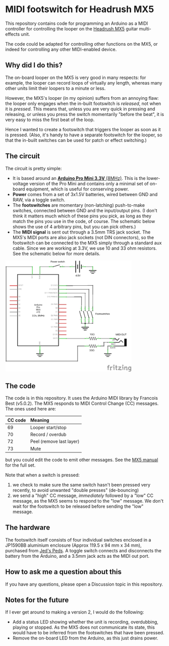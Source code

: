 # MIDI footswitch for Headrush MX5

This repository contains code for programming an Arduino as a MIDI controller for controlling the looper on the [Headrush MX5](https://www.headrushfx.com/products/mx5) guitar multi-effects unit. 

The code could be adapted for controlling other functions on the MX5, or indeed for controlling any other MIDI-enabled device.

## Why did I do this?

The on-board looper on the MX5 is very good in many respects: for example, the looper can record loops of virtually any length, whereas many other units limit their loopers to a minute or less.

However, the MX5's looper (in my opinion) suffers from an annoying flaw: the looper only engages when the in-built footswitch is *released*, not when it is *pressed*. This means that, unless you are very quick in pressing and releasing, or unless you press the switch momentarily "before the beat", it is very easy to miss the first beat of the loop.

Hence I wanted to create a footswitch that triggers the looper as soon as it is pressed. (Also, it's handy to have a separate footswitch for the looper, so that the in-built switches can be used for patch or effect switching.)

## The circuit

The circuit is pretty simple:
 * It is based around an [**Arduino Pro Mini 3.3V** (8MHz)](https://www.arduino.cc/en/pmwiki.php?n=Main/ArduinoBoardProMini). This is the lower-voltage version of the Pro Mini and contains only a minimal set of on-board equipment, which is useful for conserving power.
 * **Power** comes from a set of 3x1.5V batteries, wired between GND and RAW, via a toggle switch.
 * The **footswitches** are momentary (non-latching) push-to-make switches, connected between GND and the input/output pins. (I don't think it matters much which of these pins you pick, as long as they match the pins you use in the code, of course. The schematic below shows the use of 4 arbitrary pins, but you can pick others.)
 * The **MIDI signal** is sent out through a 3.5mm TRS jack socket. The MX5's MIDI ports are also jack sockets (not DIN connectors), so the footswitch can be connected to the MX5 simply through a standard aux cable. Since we are working at 3.3V, we use 10 and 33 ohm resistors. See the schematic below for more details.

<img src="schematic.png" width="400" />

 ## The code

The code is in this repository. It uses the Arduino MIDI library by Francois Best (v5.0.2). The MX5 responds to MIDI Control Change (CC) messages. The ones used here are:

| CC code | Meaning                  |
| :------ | :-----                   |
| 69      | Looper start/stop        |
| 70      | Record / overdub         |
| 72      | Peel (remove last layer) |
| 73      | Mute                     |
  
but you could edit the code to emit other messages. See the [MX5 manual](https://cdn.inmusicbrands.com/HeadRush/mx5/MX5_User_Guide_v1.2.pdf) for the full set.

Note that when a switch is pressed:
 1. we check to make sure the same switch hasn't been pressed very recently, to avoid unwanted "double presses" (de-bouncing)
 2. we send a "high" CC message, *immediately* followed by a "low" CC message, as the MX5 seems to respond to the "low" message. We don't wait for the footswitch to be released before sending the "low" message.

## The hardware

The footswitch itself consists of four individual switches enclosed in a JP1590BB aluminium enclosure (Approx 119.5 x 94 mm x 34 mm), purchased from [Jed's Peds](https://www.jedspeds.co.uk/product-page/jp150bb-enclosure). A toggle switch connects and disconnects the battery from the Arduino, and a 3.5mm jack acts as the MIDI out port.

## How to ask me a question about this

If you have any questions, please open a Discussion topic in this repository.

## Notes for the future

If I ever get around to making a version 2, I would do the following:
 * Add a status LED showing whether the unit is recording, overdubbing, playing or stopped. As the MX5 does not communicate its state, this would have to be inferred from the footswitches that have been pressed.
 * Remove the on-board LED from the Arduino, as this just drains power.
